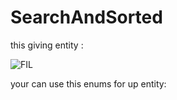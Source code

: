 # SearchAndSorted

this giving entity :

![FIL](https://user-images.githubusercontent.com/45731341/223094619-df869664-d6ff-4ddd-a550-f0715a10a5f7.png)


your can use this enums for up entity:


